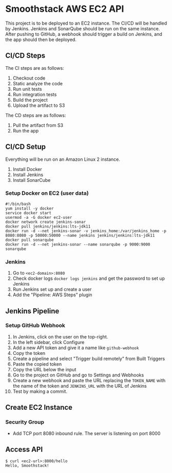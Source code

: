 # Smoothstack AWS EC2 API

This project is to be deployed to an EC2 instance. The CI/CD will be handled by Jenkins.
Jenkins and SonarQube should be run on the same instance. After pushing to GitHub, a webhook should trigger a build on Jenkins, and the app should then be deployed.


## CI/CD Steps

The CI steps are as follows:

1. Checkout code
2. Static analyze the code
3. Run unit tests
4. Run integration tests
5. Build the project
6. Upload the artifact to S3

The CD steps are as follows:

1. Pull the artifact from S3
2. Run the app
   

## CI/CD Setup

Everything will be run on an Amazon Linux 2 instance.

1. Install Docker
2. Install Jenkins
3. Install SonarCube

### Setup Docker on EC2 (user data)

```shell
#!/bin/bash
yum install -y docker
service docker start
usermod -a -G docker ec2-user
docker network create jenkins-sonar
docker pull jenkins/jenkins:lts-jdk11
docker run -d --net jenkins-sonar -v jenkins_home:/var/jenkins_home -p 8080:8080 -p 50000:50000 --name jenkins jenkins/jenkins:lts-jdk11
docker pull sonarqube
docker run -d --net jenkins-sonar --name sonarqube -p 9000:9000 sonarqube
```

### Jenkins

1. Go to `<ec2-domain>:8080`
2. Check docker logs `docker logs jenkins` and get the password to set up Jenkins
3. Run Jenkins set up and create a user
4. Add the "Pipeline: AWS Steps" plugin

## Jenkins Pipeline

### Setup GitHub Webhook

1. In Jenkins, click on the user on the top-right.
2. In the left sidebar, click Configure
3. Add a new API token and give it a name like `github-webhook`
4. Copy the token
5. Create a pipeline and select "Trigger build remotely" from Built Triggers
6. Paste the copied token
7. Copy the URL below the input
8. Go to the project on GitHub and go to Settings and Webhooks
9. Create a new webhook and paste the URL replacing the `TOKEN_NAME` with the
   name of the token and `JENKINS_URL` with the URL of Jenkins
10. Test by making a commit.

## Create EC2 Instance

### Security Group

* Add TCP port 8080 inbound rule. The server is listening on port 8000

## Access API

```shell
$ curl <ec2-url>:8000/hello
Hello, Smoothstack!
```
